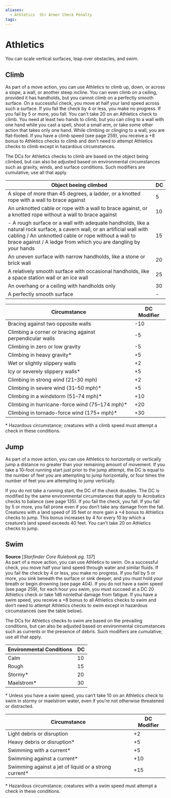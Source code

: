 ```yaml
---
aliases: 
  - Athletics  Str Armor Check Penalty
tags: 
---
```


# Athletics

You can scale vertical surfaces, leap over obstacles, and swim.

## Climb

As part of a move action, you can use Athletics to climb up, down, or across a slope, a wall, or another steep incline. You can even climb on a ceiling, provided it has handholds, but you cannot climb on a perfectly smooth surface. On a successful check, you move at half your land speed across such a surface. If you fail the check by 4 or less, you make no progress. If you fail by 5 or more, you fall. You can't take 20 on an Athletics check to climb. You need at least two hands to climb, but you can cling to a wall with one hand while you cast a spell, shoot a small arm, or take some other action that takes only one hand. While climbing or clinging to a wall, you are flat-footed. If you have a climb speed (see page 259), you receive a +8 bonus to Athletics checks to climb and don't need to attempt Athletics checks to climb except in hazardous circumstances.  
  
The DCs for Athletics checks to climb are based on the object being climbed, but can also be adjusted based on environmental circumstances such as gravity, winds, and surface conditions. Such modifiers are cumulative; use all that apply.  
  

| Object beeing climbed                                                                                                                                                                                                                                | DC  |
| ---------------------------------------------------------------------------------------------------------------------------------------------------------------------------------------------------------------------------------------------------- | --- |
| A slope of more than 45 degrees, a ladder, or a knotted rope with a wall to brace against                                                                                                                                                            | 5   |
| An unknotted cable or rope with a wall to brace against, or a knotted rope without a wall to brace against                                                                                                                                           | 10  |
| - A rough surface or a wall with adequate handholds, like a natural rock surface, a cavern wall, or an artificial wall with cabling / An unknotted cable or rope without a wall to brace against / A ledge from which you are dangling by your hands | 15  |
| An uneven surface with narrow handholds, like a stone or brick wall                                                                                                                                                                                  | 20  |
| A relatively smooth surface with occasional handholds, like a space station wall or an ice wall                                                                                                                                                      | 25  |
| An overhang or a ceiling with handholds only                                                                                                                                                                                                         | 30  |
| A perfectly smooth surface                                                                                                                                                                                                                                                     |   -  |

| Circumstance                                             | DC Modifier |
| -------------------------------------------------------- | ----------- |
| Bracing against two opposite walls                       | -10         |
| Climbing a corner or bracing against perpendicular walls | -5          |
| Climbing in zero or low gravity                          | -5          |
| Climbing in heavy gravity*                               | +5          |
| Wet or slightly slippery walls                           | +2          |
| Icy or severely slippery walls*                          | +5          |
| Climbing in strong wind (21–30 mph)                      | +2          |
| Climbing in severe wind (31–50 mph)*                     | +5          |
| Climbing in a windstorm (51–74 mph)*                     | +10         |
| Climbing in hurricane-force wind (75–174 mph)*           | +20         |
| Climbing in tornado-force wind (175+ mph)*               | +30            |

\* Hazardous circumstance; creatures with a climb speed must attempt a check in these conditions.

## Jump

As part of a move action, you can use Athletics to horizontally or vertically jump a distance no greater than your remaining amount of movement. If you take a 10-foot running start just prior to the jump attempt, the DC is equal to the number of feet you are attempting to jump horizontally, or four times the number of feet you are attempting to jump vertically.  
  
If you do not take a running start, the DC of the check doubles. The DC is modified by the same environmental circumstances that apply to Acrobatics checks to balance (see page 135). If you fail the check, you fall. If you fail by 5 or more, you fall prone even if you don’t take any damage from the fall. Creatures with a land speed of 35 feet or more gain a +4 bonus to Athletics checks to jump. This bonus increases by 4 for every 10 by which a creature’s land speed exceeds 40 feet. You can’t take 20 on Athletics checks to jump.

## Swim

**Source** [_Starfinder Core Rulebook pg. 137_]  
As part of a move action, you can use Athletics to swim. On a successful check, you move half your land speed through water and similar fluids. If you fail the check by 4 or less, you make no progress. If you fail by 5 or more, you sink beneath the surface or sink deeper, and you must hold your breath or begin drowning (see page 404). If you do not have a swim speed (see page 259), for each hour you swim, you must succeed at a DC 20 Athletics check or take 1d6 nonlethal damage from fatigue. If you have a swim speed, you receive a +8 bonus to all Athletics checks to swim and don’t need to attempt Athletics checks to swim except in hazardous circumstances (see the table below).  
  
The DCs for Athletics checks to swim are based on the prevailing conditions, but can also be adjusted based on environmental circumstances such as currents or the presence of debris. Such modifiers are cumulative; use all that apply.

| Environmental Conditions | DC  |
| ------------------------ | --- |
| Calm                     | 10  |
| Rough                    | 15  |
| Stormy*                  | 20  |
| Maelstrom*               | 30  |

\* Unless you have a swim speed, you can’t take 10 on an Athletics check to swim in stormy or maelstrom water, even if you’re not otherwise threatened or distracted.

| Circumstance                                          | DC Modifier |
| ----------------------------------------------------- | ----------- |
| Light debris or disruption                            | +2          |
| Heavy debris or disruption*                           | +5          |
| Swimming with a current*                              | +5          |
| Swimming against a current*                           | +10         |
| Swimming against a jet of liquid or a strong current* |   +15          |

\* Hazardous circumstance; creatures with a swim speed must attempt a check in these conditions.
